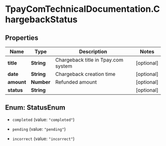 # TpayComTechnicalDocumentation.ChargebackStatus

## Properties

Name | Type | Description | Notes
------------ | ------------- | ------------- | -------------
**title** | **String** | Chargeback title in Tpay.com system | [optional] 
**date** | **String** | Chargeback creation time | [optional] 
**amount** | **Number** | Refunded amount | [optional] 
**status** | **String** |  | [optional] 



## Enum: StatusEnum


* `completed` (value: `"completed"`)

* `pending` (value: `"pending"`)

* `incorrect` (value: `"incorrect"`)




